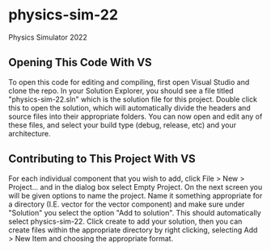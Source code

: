 # physics-sim-22
Physics Simulator 2022

## Opening This Code With VS
To open this code for editing and compiling, first open Visual Studio and clone the repo. 
In your Solution Explorer, you should see a file titled "physics-sim-22.sln" which is the solution file for this project. 
Double click this to open the solution, which will automatically divide the headers and source files into their appropriate folders. 
You can now open and edit any of these files, and select your build type (debug, release, etc) and your architecture.

## Contributing to This Project With VS
For each individual component that you wish to add, click File > New > Project... and in the dialog box select Empty Project.
On the next screen you will be given options to name the project.  Name it something appropriate for a directory (I.E. vector for the vector component) 
and make sure under "Solution" you select the option "Add to solution". This should automatically select physics-sim-22. 
Click create to add your solution, then you can create files within the appropriate directory by right clicking, selecting Add > New Item and choosing the appropriate format.